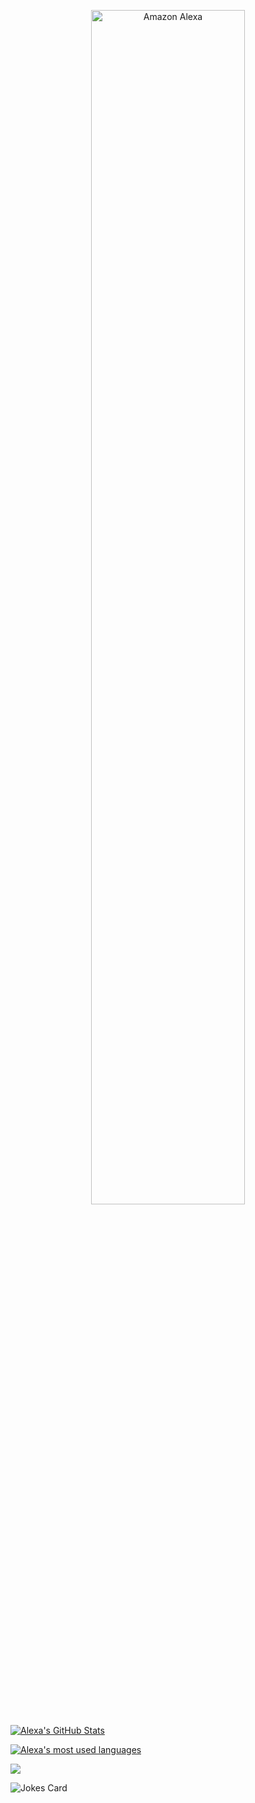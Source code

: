 <p align = "center">
<img src="https://github.com/alexasummers/alexasummers/raw/main/Amazon-Frames.gif" alt="Amazon Alexa" width="70%" height="70%">
</p>

[![Alexa's GitHub Stats](https://github-readme-stats.vercel.app/api?username=alexasummers&show_icons=true)](https://github.com/alexasummers)

[![Alexa's most used languages](https://github-readme-stats.vercel.app/api/top-langs/?username=alexasummers&layout=compact&theme=radical)](https://github.com/alexasummers)

![](https://visitor-badge.glitch.me/badge?page_id=alexasummers.alexasummers)

<!-- HTML -->
<img src="https://readme-jokes.vercel.app/api" alt="Jokes Card" />
